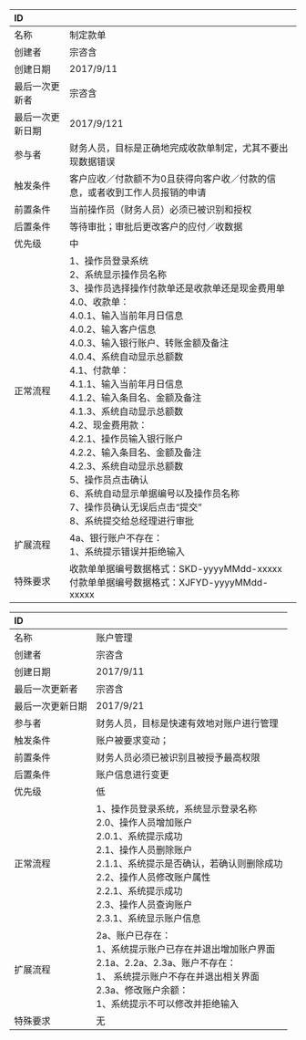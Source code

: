 
| ID       |                                          |
| :------- | :--------------------------------------- |
| 名称       | 制定款单                                     |
| 创建者      | 宗咨含                                      |
| 创建日期     | 2017/9/11                                |
| 最后一次更新者  | 宗咨含                                      |
| 最后一次更新日期 | 2017/9/121                               |
| 参与者      | 财务人员，目标是正确地完成收款单制定，尤其不要出现数据错误            |
| 触发条件     | 客户应收／付款额不为0且获得向客户收／付款的信息，或者收到工作人员报销的申请   |
| 前置条件     | 当前操作员（财务人员）必须已被识别和授权                     |
| 后置条件     | 等待审批；审批后更改客户的应付／收数据                      |
| 优先级      | 中                                        |
| 正常流程     | 1、操作员登录系统<br>2、系统显示操作员名称<br>3、操作员选择操作付款单还是收款单还是现金费用单<br>4.0、收款单：<br>   4.0.1、输入当前年月日信息<br>   4.0.2、输入客户信息<br>    4.0.3、输入银行账户、转账金额及备注<br>   4.0.4、系统自动显示总额数<br>4.1、付款单：<br>   4.1.1、输入当前年月日信息<br>   4.1.2、输入条目名、金额及备注<br>   4.1.3、系统自动显示总额数<br>4.2、现金费用款：<br>     4.2.1、操作员输入银行账户<br>   4.2.2、输入条目名、金额及备注<br>   4.2.3、系统自动显示总额数<br>5、操作员点击确认<br>6、系统自动显示单据编号以及操作员名称<br>7、操作员确认无误后点击“提交”<br>8、系统提交给总经理进行审批 |
| 扩展流程     | 4a、银行账户不存在：<br> 1、系统提示错误并拒绝输入            |
| 特殊要求     | 收款单单据编号数据格式：SKD-yyyyMMdd-xxxxx<br>付款单单据编号数据格式：XJFYD-yyyyMMdd-xxxxx |

| ID       |                                          |
| :------- | :--------------------------------------- |
| 名称       | 账户管理                                     |
| 创建者      | 宗咨含                                      |
| 创建日期     | 2017/9/11                                |
| 最后一次更新者  | 宗咨含                                      |
| 最后一次更新日期 | 2017/9/21                                |
| 参与者      | 财务人员，目标是快速有效地对账户进行管理                     |
| 触发条件     | 账户被要求变动；                                 |
| 前置条件     | 财务人员必须已被识别且被授予最高权限                       |
| 后置条件     | 账户信息进行变更                                 |
| 优先级      | 低                                        |
| 正常流程     | 1、操作员登录系统，系统显示登录名称<br>2.0、操作人员增加账户<br>   2.0.1、系统提示成功<br>2.1、操作人员删除账户<br>   2.1.1、系统提示是否确认，若确认则删除成功<br>2.2、操作人员修改账户属性<br>   2.2.1、系统提示成功<br>2.3、操作人员查询账户<br>   2.3.1、系统显示账户信息 |
| 扩展流程     | 2a、账户已存在：<br>  1、系统提示账户已存在并退出增加账户界面<br>2.1a、2.2a、2.3a、账户不存在：<br> 1、  系统提示账户不存在并退出相关界面<br>2.3a、修改账户余额：<br> 1、系统提示不可以修改并拒绝输入 |
| 特殊要求     | 无                                        |


